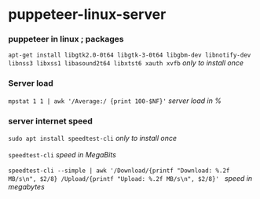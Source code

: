 # puppeteer-linux-server

### puppeteer in linux ; packages 
``` apt-get install libgtk2.0-0t64 libgtk-3-0t64 libgbm-dev libnotify-dev libnss3 libxss1 libasound2t64 libxtst6 xauth xvfb ```  <i>only to install once</i> 
<br>
### Server load 
``` mpstat 1 1 | awk '/Average:/ {print 100-$NF}' ``` <i>server load in %</i> 

### server internet speed
```sudo apt install speedtest-cli``` <i>only to install once</i> <br><br>
``` speedtest-cli ``` <i>speed in MegaBits</i> <br><br>
```speedtest-cli --simple | awk '/Download/{printf "Download: %.2f MB/s\n", $2/8} /Upload/{printf "Upload: %.2f MB/s\n", $2/8}' ``` <i>speed in megabytes</i> <br><br>
